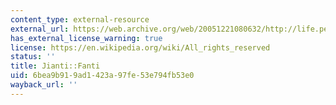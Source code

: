 ```yaml
---
content_type: external-resource
external_url: https://web.archive.org/web/20051221080632/http://life.people.com.cn/GB/1089/3119952.html
has_external_license_warning: true
license: https://en.wikipedia.org/wiki/All_rights_reserved
status: ''
title: Jianti::Fanti
uid: 6bea9b91-9ad1-423a-97fe-53e794fb53e0
wayback_url: ''
---
```

